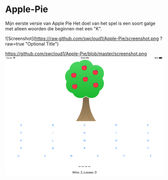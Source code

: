# Apple-Pie
Mijn eerste versie van Apple Pie
Het doel van het spel is een soort galge met alleen woorden die beginnen met een "K".

![Screenshot](https://raw.github.com/swcloud1/Apple-Pie/screenshot.png
?raw=true "Optional Title")

https://github.com/swcloud1/Apple-Pie/blob/master/screenshot.png
![Alt text](https://github.com/swcloud1/Apple-Pie/blob/master/screenshot.png "Optional title")
